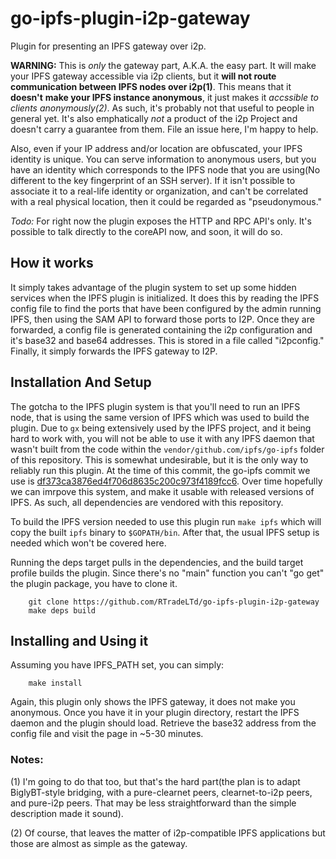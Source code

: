 go-ipfs-plugin-i2p-gateway
==========================

Plugin for presenting an IPFS gateway over i2p.

**WARNING:** This is *only* the gateway part, A.K.A. the easy part. It will make
your IPFS gateway accessible via i2p clients, but it **will not route**
**communication between IPFS nodes over i2p(1)**. This means that it **doesn't**
**make your IPFS instance anonymous**, it just makes it *accssible to clients*
*anonymously(2)*. As such, it's probably not that useful to people in general
yet. It's also emphatically *not* a product of the i2p Project and doesn't carry
a guarantee from them. File an issue here, I'm happy to help.

Also, even if your IP address and/or location are obfuscated, your IPFS identity
is unique. You can serve information to anonymous users, but you have an
identity which corresponds to the IPFS node that you are using(No different to
the key fingerprint of an SSH server). If it isn't possible to associate it to
a real-life identity or organization, and can't be correlated with a real
physical location, then it could be regarded as "pseudonymous."

*Todo:* For right now the plugin exposes the HTTP and RPC API's only. It's
possible to talk directly to the coreAPI now, and soon, it will do so.

How it works
------------

It simply takes advantage of the plugin system to set up some hidden services
when the IPFS plugin is initialized. It does this by reading the IPFS config
file to find the ports that have been configured by the admin running IPFS, then
using the SAM API to forward those ports to I2P. Once they are forwarded, a
config file is generated containing the i2p configuration and it's base32 and
base64 addresses. This is stored in a file called "i2pconfig." Finally, it
simply forwards the IPFS gateway to I2P.

Installation And Setup
---------

The gotcha to the IPFS plugin system is that you'll need to run an IPFS node, that is using the same version of IPFS which was used to build the plugin.
Due to `gx` being extensively used by the IPFS project, and it being hard to work with, you will not be able to use it with any IPFS daemon that wasn't built from the code within the `vendor/github.com/ipfs/go-ipfs` folder of this repository. This is somewhat undesirable, but it is the only way to reliably run this plugin.  At the time of this commit, the go-ipfs commit we use is [df373ca3876ed4f706d8635c200c973f4189fcc6](https://github.com/ipfs/go-ipfs/commit/df373ca3876ed4f706d8635c200c973f4189fcc6). Over time hopefully we can imrpove this system, and make it usable with released versions of IPFS. As such, all dependencies are vendored with this repository.

To build the IPFS version needed to use this plugin run `make ipfs` which will copy the built `ipfs` binary to `$GOPATH/bin`. After that, the usual IPFS setup is needed which won't be covered here.

Running the deps target pulls in the dependencies, and the build target profile
builds the plugin. Since there's no "main" function you can't "go get" the
plugin package, you have to clone it.

        git clone https://github.com/RTradeLTd/go-ipfs-plugin-i2p-gateway
        make deps build

Installing and Using it
-----------------------

Assuming you have IPFS_PATH set, you can simply:

        make install

Again, this plugin only shows the IPFS gateway, it does not make you anonymous.
Once you have it in your plugin directory, restart the IPFS daemon and the
plugin should load. Retrieve the base32 address from the config file and visit
the page in ~5-30 minutes.

### Notes:

(1) I'm going to do that too, but that's the hard part(the plan is to adapt
BiglyBT-style bridging, with a pure-clearnet peers, clearnet-to-i2p peers, and
pure-i2p peers. That may be less straightforward than the simple description
made it sound).

(2) Of course, that leaves the matter of i2p-compatible IPFS applications but
those are almost as simple as the gateway.
